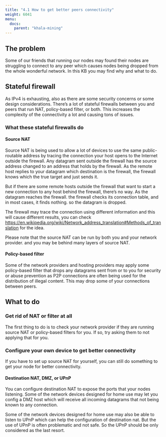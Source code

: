```yaml
---
title: "4.1 How to get better peers connectivity"
weight: 6041
menu:
  docs:
    parent: "khala-mining"
---
```


## The problem

Some of our friends that running our nodes may found their nodes are struggling to connect to any peer which causes nodes being dropped from the whole wonderful network. In this KB you may find why and what to do.

## Stateful firewall

As IPv4 is exhausting, also as there are some security concerns or some design considerations. There’s a lot of stateful firewalls between you and peers that run NAT, policy-based filter, or both. This increases the complexity of the connectivity a lot and causing tons of issues.

### What these stateful firewalls do

#### Source NAT

Source NAT is being used to allow a lot of devices to use the same public-routable address by tracing the connection your host opens to the Internet outside the firewall. Any datagram sent outside the firewall has the source address changed to an address that holds by the firewall. As the remote host replies to your datagram which destination is the firewall, the firewall knows which the true target and just sends it.

But if there are some remote hosts outside the firewall that want to start a new connection to any host behind the firewall, there’s no way. As the datagram reaches the firewall. the firewall checks its connection table, and in most cases, it finds nothing. so the datagram is dropped.

The firewall may trace the connection using different information and this will cause different results, you can check <https://en.wikipedia.org/wiki/Network_address_translation#Methods_of_translation> for the idea.

Please note that the source NAT can be run by both you and your network provider. and you may be behind many layers of source NAT.

#### Policy-based filter

Some of the network providers and hosting providers may apply some policy-based filter that drops any datagrams sent from or to you for security or abuse prevention as P2P connections are often being used for the distribution of illegal content. This may drop some of your connections between peers.

## What to do

### Get rid of NAT or filter at all

The first thing to do is to check your network provider if they are running source NAT or policy-based filters for you. If so, try asking them to not applying that for you.

### Configure your own device to get better connectivity

If you have to set up source NAT for yourself, you can still do something to get your node for better connectivity.

#### Destination NAT, DMZ, or UPnP

You can configure destination NAT to expose the ports that your nodes listening. Some of the network devices designed for home use may let you config a DMZ host which will receive all incoming datagrams that not being known to any connection.

Some of the network devices designed for home use may also be able to listen to UPnP which can help the configuration of destination nat. But the use of UPnP is often problematic and not safe. So the UPnP should be only considered as the last resort.
